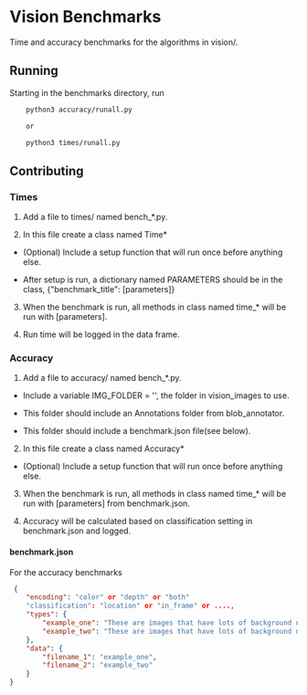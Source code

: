 # Vision Benchmarks

Time and accuracy benchmarks for the algorithms in vision/.

## Running

Starting in the benchmarks directory, run

```bash
    python3 accuracy/runall.py

    or

    python3 times/runall.py
```

## Contributing

### Times

1. Add a file to times/ named bench_*.py.

2. In this file create a class named Time*

- (Optional) Include a setup function that will run once before anything else.

- After setup is run, a dictionary named PARAMETERS should be in the class, {"benchmark_title": [parameters]}

3. When the benchmark is run, all methods in class named time_* will be run with [parameters].

4. Run time will be logged in the data frame.

### Accuracy

1. Add a file to accuracy/ named bench_*.py.

- Include a variable IMG_FOLDER = '', the folder in vision_images to use.

- This folder should include an Annotations folder from blob_annotator.

- This folder should include a benchmark.json file(see below).

2. In this file create a class named Accuracy*

- (Optional) Include a setup function that will run once before anything else.

3. When the benchmark is run, all methods in class named time_* will be run with [parameters] from benchmark.json.

4. Accuracy will be calculated based on classification setting in benchmark.json and logged.

#### benchmark.json

For the accuracy benchmarks

```json
 {
    "encoding": "color" or "depth" or "both"
    "classification": "location" or "in_frame" or ....,
    "types": {
        "example_one": "These are images that have lots of background nosie with the module in them.",
        "example_two": "These are images that have lots of background nosie without the module in them."
    },
    "data": {
        "filename_1": "example_one",
        "filename_2": "example_two"
    }
}
```
